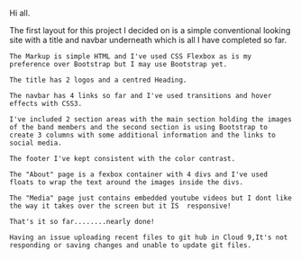 Hi all.

The first layout for this project I decided on is a simple conventional looking site with a title and navbar underneath which is all I have completed so far.

    The Markup is simple HTML and I've used CSS Flexbox as is my preference over Bootstrap but I may use Bootstrap yet.
    
    The title has 2 logos and a centred Heading.
    
    The navbar has 4 links so far and I've used transitions and hover effects with CSS3.
    
    I've included 2 section areas with the main section holding the images of the band members and the second section is using Bootstrap to create 3 columns with some additional information and the links to social media.
    
    The footer I've kept consistent with the color contrast.
    
    The "About" page is a fexbox container with 4 divs and I've used floats to wrap the text around the images inside the divs.
    
    The "Media" page just contains embedded youtube videos but I dont like the way it takes over the screen but it IS  responsive!
    
    That's it so far........nearly done!
    
    Having an issue uploading recent files to git hub in Cloud 9,It's not responding or saving changes and unable to update git files.